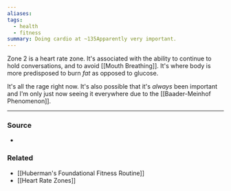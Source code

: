 ```yaml
---
aliases: 
tags:
  - health
  - fitness
summary: Doing cardio at ~135Apparently very important.
---
```

Zone 2 is a heart rate zone. It's associated with the ability to continue to hold conversations, and to avoid [[Mouth Breathing]]. It's where body is more predisposed to burn *fat* as opposed to glucose.

It's all the rage right now. It's also possible that it's *always* been important and I'm only just now seeing it everywhere due to the [[Baader-Meinhof Phenomenon]].

---
### Source
- 

### Related
- [[Huberman's Foundational Fitness Routine]]
- [[Heart Rate Zones]]